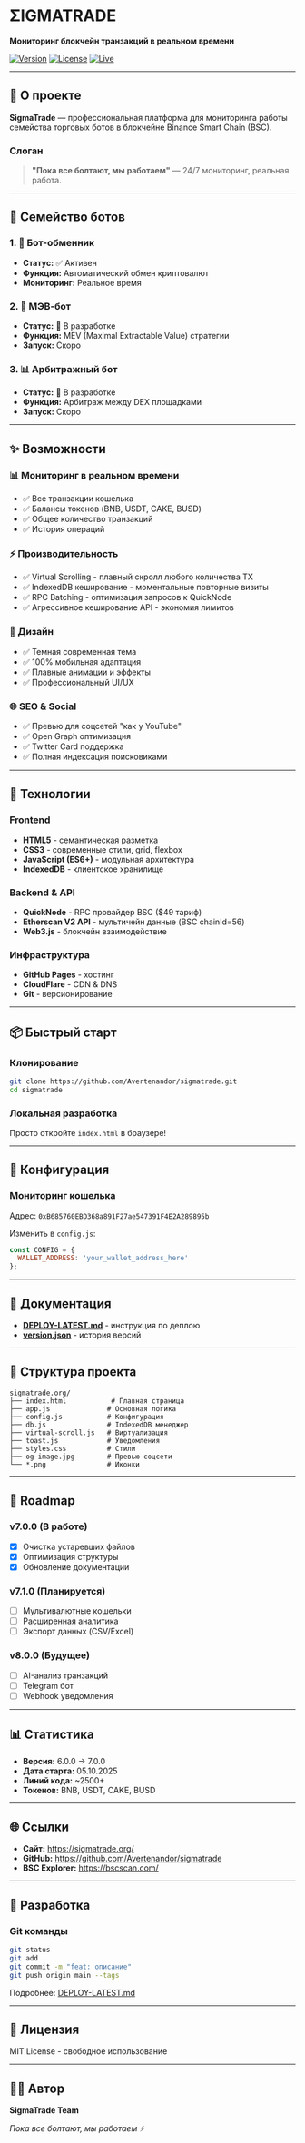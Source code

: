 # ΣIGMATRADE

**Мониторинг блокчейн транзакций в реальном времени**

[![Version](https://img.shields.io/badge/version-6.0.0-blue.svg)](https://github.com/Avertenandor/sigmatrade)
[![License](https://img.shields.io/badge/license-MIT-green.svg)](LICENSE)
[![Live](https://img.shields.io/badge/live-sigmatrade.org-brightgreen.svg)](https://sigmatrade.org)

---

## 🎯 О проекте

**SigmaTrade** — профессиональная платформа для мониторинга работы семейства торговых ботов в блокчейне Binance Smart Chain (BSC).

### Слоган
> **"Пока все болтают, мы работаем"** — 24/7 мониторинг, реальная работа.

---

## 🤖 Семейство ботов

### 1. 🔄 Бот-обменник
- **Статус:** ✅ Активен
- **Функция:** Автоматический обмен криптовалют
- **Мониторинг:** Реальное время

### 2. 💼 МЭВ-бот
- **Статус:** 🔨 В разработке  
- **Функция:** MEV (Maximal Extractable Value) стратегии
- **Запуск:** Скоро

### 3. 📊 Арбитражный бот
- **Статус:** 🔨 В разработке
- **Функция:** Арбитраж между DEX площадками
- **Запуск:** Скоро

---

## ✨ Возможности

### 📊 Мониторинг в реальном времени
- ✅ Все транзакции кошелька
- ✅ Балансы токенов (BNB, USDT, CAKE, BUSD)
- ✅ Общее количество транзакций
- ✅ История операций

### ⚡ Производительность
- ✅ Virtual Scrolling - плавный скролл любого количества TX
- ✅ IndexedDB кеширование - моментальные повторные визиты
- ✅ RPC Batching - оптимизация запросов к QuickNode
- ✅ Агрессивное кеширование API - экономия лимитов

### 🎨 Дизайн
- ✅ Темная современная тема
- ✅ 100% мобильная адаптация
- ✅ Плавные анимации и эффекты
- ✅ Профессиональный UI/UX

### 🌐 SEO & Social
- ✅ Превью для соцсетей "как у YouTube"
- ✅ Open Graph оптимизация
- ✅ Twitter Card поддержка
- ✅ Полная индексация поисковиками

---

## 🚀 Технологии

### Frontend
- **HTML5** - семантическая разметка
- **CSS3** - современные стили, grid, flexbox
- **JavaScript (ES6+)** - модульная архитектура
- **IndexedDB** - клиентское хранилище

### Backend & API
- **QuickNode** - RPC провайдер BSC ($49 тариф)
- **Etherscan V2 API** - мультичейн данные (BSC chainId=56)
- **Web3.js** - блокчейн взаимодействие

### Инфраструктура
- **GitHub Pages** - хостинг
- **CloudFlare** - CDN & DNS
- **Git** - версионирование

---

## 📦 Быстрый старт

### Клонирование

```bash
git clone https://github.com/Avertenandor/sigmatrade.git
cd sigmatrade
```

### Локальная разработка

Просто откройте `index.html` в браузере!

---

## 🔧 Конфигурация

### Мониторинг кошелька

Адрес: `0xB685760EBD368a891F27ae547391F4E2A289895b`

Изменить в `config.js`:

```javascript
const CONFIG = {
  WALLET_ADDRESS: 'your_wallet_address_here'
};
```

---

## 📖 Документация

- **[DEPLOY-LATEST.md](DEPLOY-LATEST.md)** - инструкция по деплою
- **[version.json](version.json)** - история версий

---

## 📁 Структура проекта

```
sigmatrade.org/
├── index.html           # Главная страница
├── app.js              # Основная логика
├── config.js           # Конфигурация
├── db.js               # IndexedDB менеджер
├── virtual-scroll.js   # Виртуализация
├── toast.js            # Уведомления
├── styles.css          # Стили
├── og-image.jpg        # Превью соцсети
└── *.png               # Иконки
```

---

## 🎯 Roadmap

### v7.0.0 (В работе)
- [x] Очистка устаревших файлов
- [x] Оптимизация структуры
- [x] Обновление документации

### v7.1.0 (Планируется)
- [ ] Мультивалютные кошельки
- [ ] Расширенная аналитика
- [ ] Экспорт данных (CSV/Excel)

### v8.0.0 (Будущее)
- [ ] AI-анализ транзакций
- [ ] Telegram бот
- [ ] Webhook уведомления

---

## 📊 Статистика

- **Версия:** 6.0.0 → 7.0.0
- **Дата старта:** 05.10.2025
- **Линий кода:** ~2500+
- **Токенов:** BNB, USDT, CAKE, BUSD

---

## 🌐 Ссылки

- **Сайт:** https://sigmatrade.org/
- **GitHub:** https://github.com/Avertenandor/sigmatrade
- **BSC Explorer:** https://bscscan.com/

---

## 🤝 Разработка

### Git команды

```bash
git status
git add .
git commit -m "feat: описание"
git push origin main --tags
```

Подробнее: [DEPLOY-LATEST.md](DEPLOY-LATEST.md)

---

## 📄 Лицензия

MIT License - свободное использование

---

## 👨‍💻 Автор

**SigmaTrade Team**

*Пока все болтают, мы работаем* ⚡
